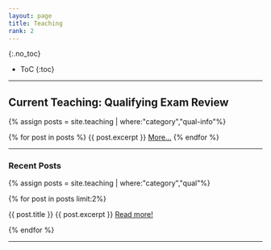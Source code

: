 ```yaml
---
layout: page
title: Teaching
rank: 2
---
```

{:.no_toc}

* ToC
{:toc}

---

## Current Teaching: Qualifying Exam Review
{% assign posts = site.teaching | where:"category","qual-info"%}
<div>
{% for post in posts %} 
	{{ post.excerpt }}	
	<a href = "{{ site.baseurl }}{{ post.url}}">More...</a>
{% endfor %}
</div>

---

### Recent Posts
{% assign posts = site.teaching | where:"category","qual"%}
<div>
{% for post in posts limit:2%} 
	<p>
		{{ post.title }}
		{{ post.excerpt }}	
		<a href = "{{ site.baseurl }}{{ post.url}}">Read more!</a>
	</p> 
{% endfor %}
</div>

---
<!--
## Tutorial Videos

--- 

## Previous Courses

Materials from past courses e.g. exams, handouts, etc. 

---

## Misc Teaching

Lecture slides on GPU programming, LaTeX.

Misc things like LA-to-FA 

---

## Teaching Philosophy

Blog post on iterative learning, something something

---
-->


